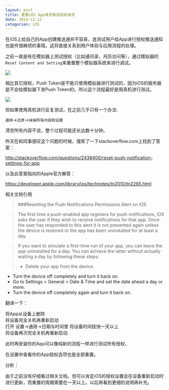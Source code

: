 ```yaml
---
layout: post
title: 重置iOS App请求推送授权请求
date: 2014-12-12
categories: iOS
---
```


在iOS上给自己的App创建推送通并不容易，连测试用户给App进行授权推送通知也是件很麻烦的事情。这将直接关系到用户体验与应用流程的处理。

之前一直是有在模拟器上测试授权（比如通讯录，月历访问等），通过模拟器的`Reset Content and Setting`来重置整个模拟器系统来进行调试。

<!-- more -->

![](https://raw.githubusercontent.com/Wing-Of-War/wing-of-war.github.com/e2bf38e87f0c194df27a897c9f945f257bcf83b5/_postsImages/2014/12/1.png
)

相比其它授权，Push Token是不能只使用模拟器进行测试的，因为iOS的服务器是不会给模拟器下发Push Token的。所以这个流程最好是用真机进行测试。

![](https://raw.githubusercontent.com/Wing-Of-War/wing-of-war.github.com/e2bf38e87f0c194df27a897c9f945f257bcf83b5/_postsImages/2014/12/2.png)

但如果使用真机进行反复测试，在之前几乎只有一个办法:  

`通用`->`还原`->`抹掉所有内容和设置`

清空所有内容不说，整个过程可能还长达数十分钟。


昨天在和同事感叹这个问题的时候，搜索了一下stackoverflow.com上找到了答案：

http://stackoverflow.com/questions/2438400/reset-push-notification-settings-for-app

以及此答案指向的Apple官方解答：

https://developer.apple.com/library/ios/technotes/tn2010/tn2265.html

相关文档引用

>###Resetting the Push Notifications Permissions Alert on iOS

>The first time a push-enabled app registers for push notifications, iOS asks the user if they wish to receive notifications for that app. Once the user has responded to this alert it is not presented again unless the device is restored or the app has been uninstalled for at least a day.

>If you want to simulate a first-time run of your app, you can leave the app uninstalled for a day. You can achieve the latter without actually waiting a day by following these steps:

>* Delete your app from the device.
* Turn the device off completely and turn it back on.
* Go to Settings > General > Date & Time and set the date ahead a day or more.
* Turn the device off completely again and turn it back on.

翻译一下：

将App从设备上删除  
将设备完全关机再重新启动  
打开 设置->通用->日期与时间里 将设备时间拔快一天以上  
将设备再次完全关机再重新启动

此时再安装你的App可以像纯新的流程一样进行测试所有授权，

在设置中查看你的App授权选项也是全部重置。

分析：

由于之前没有仔细看过相关文档，但可以肯定iOS的授权设置会在设备重新启动时进行更新，而重置的周期需要在一天以上。以后再看到更细的说明再补充。